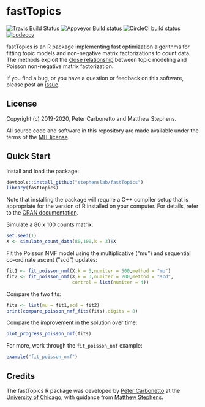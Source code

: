 # fastTopics

[![Travis Build Status](https://travis-ci.org/stephenslab/fastTopics.svg?branch=master)](https://travis-ci.org/stephenslab/fastTopics)
[![Appveyor Build status](https://ci.appveyor.com/api/projects/status/224272mhk5fadgmt?svg=true)](https://ci.appveyor.com/project/pcarbo/fasttopics)
[![CircleCI build status](https://circleci.com/gh/stephenslab/fastTopics.svg?style=svg)](https://circleci.com/gh/stephenslab/fastTopics)
[![codecov](https://codecov.io/gh/stephenslab/fastTopics/branch/master/graph/badge.svg)](https://codecov.io/gh/stephenslab/fastTopics)

fastTopics is an R package implementing fast optimization algorithms
for fitting topic models and non-negative matrix factorizations to
count data. The methods exploit the
[close relationship][vignette-close-relationship] between topic
modeling and Poisson non-negative matrix factorization.

If you find a bug, or you have a question or feedback on this software,
please post an [issue][issues].

## License

Copyright (c) 2019-2020, Peter Carbonetto and Matthew Stephens.

All source code and software in this repository are made available
under the terms of the [MIT license][mit-license].

## Quick Start

Install and load the package:

```R
devtools::install_github("stephenslab/fastTopics")
library(fastTopics)
```

Note that installing the package will require a C++ compiler setup
that is appropriate for the version of R installed on your
computer. For details, refer to the [CRAN documentation][cran].

Simulate a 80 x 100 counts matrix:

```R
set.seed(1)
X <- simulate_count_data(80,100,k = 3)$X
```

Fit the Poisson NMF model using the multiplicative ("mu") and
sequential co-ordinate ascent ("scd") updates:

```R
fit1 <- fit_poisson_nmf(X,k = 3,numiter = 500,method = "mu")
fit2 <- fit_poisson_nmf(X,k = 3,numiter = 200,method = "scd",
                        control = list(numiter = 4))
```

Compare the two fits:

```R
fits <- list(mu = fit1,scd = fit2)
print(compare_poisson_nmf_fits(fits),digits = 8)
```

Compare the improvement in the solution over time:

```R
plot_progress_poisson_nmf(fits)
```

For more, work through the `fit_poisson_nmf` example:

```R
example("fit_poisson_nmf")
```

## Credits

The fastTopics R package was developed by [Peter Carbonetto][peter] at
the [University of Chicago][uchicago], with guidance from
[Matthew Stephens][matthew].

[mit-license]: https://opensource.org/licenses/mit-license.html
[issues]: https://github.com/stephenslab/fastTopics/issues
[peter]: https://pcarbo.github.io
[matthew]: http://stephenslab.uchicago.edu
[uchicago]: https://www.uchicago.edu
[cran]: https://cran.r-project.org
[vignette-close-relationship]: https://stephenslab.github.io/fastTopics/articles/relationship.html
